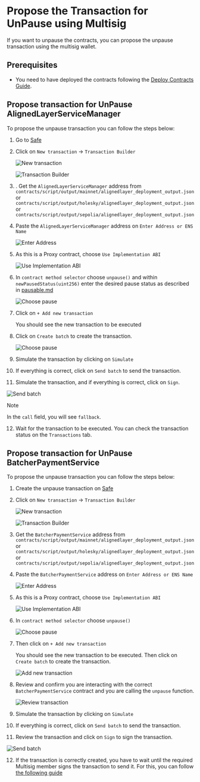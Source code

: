 # Propose the Transaction for UnPause using Multisig

If you want to unpause the contracts, you can propose the unpause transaction using the multisig wallet.

## Prerequisites

- You need to have deployed the contracts following the [Deploy Contracts Guide](./2_deploy_contracts.md).

## Propose transaction for UnPause AlignedLayerServiceManager

To propose the unpause transaction you can follow the steps below:

1. Go to [Safe](https://app.safe.global/home)

2. Click on `New transaction` -> `Transaction Builder`

   ![New transaction](./images/4_b_1_unpause_1.png)

   ![Transaction Builder](./images/4_b_1_unpause_2.png)

3. . Get the `AlignedLayerServiceManager` address from ```contracts/script/output/mainnet/alignedlayer_deployment_output.json``` or ```contracts/script/output/holesky/alignedlayer_deployment_output.json``` or ```contracts/script/output/sepolia/alignedlayer_deployment_output.json```

4. Paste the `AlignedLayerServiceManager` address on `Enter Address or ENS Name`

   ![Enter Address](./images/4_b_1_unpause_3.png)

5. As this is a Proxy contract, choose `Use Implementation ABI`

   ![Use Implementation ABI](./images/4_b_1_unpause_4.png)

6. In `contract method selector` choose `unpause()` and within `newPausedStatus(uint256)` enter the desired pause status as described in [pausable.md](./pausable.md)

   ![Choose pause](./images/4_b_1_unpause_5.png)

7. Click on `+ Add new transaction`

   You should see the new transaction to be executed

8. Click on `Create batch` to create the transaction.

   ![Choose pause](./images/4_b_1_unpause_6.png)

9. Simulate the transaction by clicking on `Simulate`

10. If everything is correct, click on `Send batch` to send the transaction.

11. Simulate the transaction, and if everything is correct, click on `Sign`.

   ![Send batch](./images/4_b_1_unpause_7.png)

> [!NOTE]
> In the `call` field, you will see `fallback`.
12. Wait for the transaction to be executed. You can check the transaction status on the `Transactions` tab.


## Propose transaction for UnPause BatcherPaymentService

To propose the unpause transaction you can follow the steps below:

1. Create the unpause transaction on [Safe](https://app.safe.global/home)

2. Click on `New transaction` -> `Transaction Builder`

   ![New transaction](./images/4_b_1_unpause_1.png)

   ![Transaction Builder](./images/4_b_1_unpause_2.png)

3. Get the `BatcherPaymentService` address from ```contracts/script/output/mainnet/alignedlayer_deployment_output.json``` or ```contracts/script/output/holesky/alignedlayer_deployment_output.json``` or ```contracts/script/output/sepolia/alignedlayer_deployment_output.json```

4. Paste the `BatcherPaymentService` address on `Enter Address or ENS Name`

   ![Enter Address](./images/4_b_1_unpause_3.png)

5. As this is a Proxy contract, choose `Use Implementation ABI`

   ![Use Implementation ABI](./images/4_b_1_unpause_4.png)

6. In `contract method selector` choose `unpause()` 

   ![Choose pause](./images/4_b_1_unpause_8.png)

7. Then click on `+ Add new transaction`

   You should see the new transaction to be executed. Then click on `Create batch` to create the transaction.

   ![Add new transaction](./images/4_b_1_unpause_9.png)

8. Review and confirm you are interacting with the correct `BatcherPaymentService` contract and you are calling the `unpause` function.

   ![Review transaction](./images/4_b_1_unpause_10.png)

9. Simulate the transaction by clicking on `Simulate`

10. If everything is correct, click on `Send batch` to send the transaction.

11. Review the transaction and click on `Sign` to sign the transaction.

   ![Send batch](./images/4_b_1_unpause_11.png)

12. If the transaction is correctly created, you have to wait until the required Multisig member signs the transaction to send it. For this, you can follow [the following guide](./4_b_4_approve_unpause.md)
